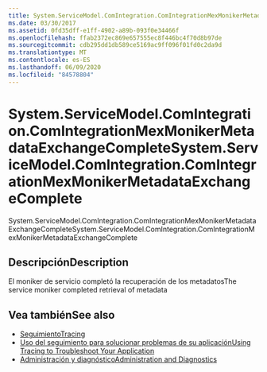 ```yaml
---
title: System.ServiceModel.ComIntegration.ComIntegrationMexMonikerMetadataExchangeComplete
ms.date: 03/30/2017
ms.assetid: 0fd35dff-e1ff-4902-a89b-093f0e34466f
ms.openlocfilehash: ffab2372ec869e657555ec8f446bc4f70d8b97de
ms.sourcegitcommit: cdb295dd1db589ce5169ac9ff096f01fd0c2da9d
ms.translationtype: MT
ms.contentlocale: es-ES
ms.lasthandoff: 06/09/2020
ms.locfileid: "84578804"
---
```

# <a name="systemservicemodelcomintegrationcomintegrationmexmonikermetadataexchangecomplete"></a><span data-ttu-id="69cbd-102">System.ServiceModel.ComIntegration.ComIntegrationMexMonikerMetadataExchangeComplete</span><span class="sxs-lookup"><span data-stu-id="69cbd-102">System.ServiceModel.ComIntegration.ComIntegrationMexMonikerMetadataExchangeComplete</span></span>
<span data-ttu-id="69cbd-103">System.ServiceModel.ComIntegration.ComIntegrationMexMonikerMetadataExchangeComplete</span><span class="sxs-lookup"><span data-stu-id="69cbd-103">System.ServiceModel.ComIntegration.ComIntegrationMexMonikerMetadataExchangeComplete</span></span>  
  
## <a name="description"></a><span data-ttu-id="69cbd-104">Descripción</span><span class="sxs-lookup"><span data-stu-id="69cbd-104">Description</span></span>  
 <span data-ttu-id="69cbd-105">El moniker de servicio completó la recuperación de los metadatos</span><span class="sxs-lookup"><span data-stu-id="69cbd-105">The service moniker completed retrieval of metadata</span></span>  
  
## <a name="see-also"></a><span data-ttu-id="69cbd-106">Vea también</span><span class="sxs-lookup"><span data-stu-id="69cbd-106">See also</span></span>

- [<span data-ttu-id="69cbd-107">Seguimiento</span><span class="sxs-lookup"><span data-stu-id="69cbd-107">Tracing</span></span>](index.md)
- [<span data-ttu-id="69cbd-108">Uso del seguimiento para solucionar problemas de su aplicación</span><span class="sxs-lookup"><span data-stu-id="69cbd-108">Using Tracing to Troubleshoot Your Application</span></span>](using-tracing-to-troubleshoot-your-application.md)
- [<span data-ttu-id="69cbd-109">Administración y diagnóstico</span><span class="sxs-lookup"><span data-stu-id="69cbd-109">Administration and Diagnostics</span></span>](../index.md)

